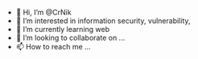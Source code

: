 - 👋 Hi, I’m @CrNik
- 👀 I’m interested in information security, vulnerability,
- 🌱 I’m currently learning web
- 💞️ I’m looking to collaborate on ...
- 📫 How to reach me ...
